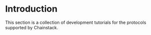 # Introduction

This section is a collection of development tutorials for the protocols supported by Chainstack.